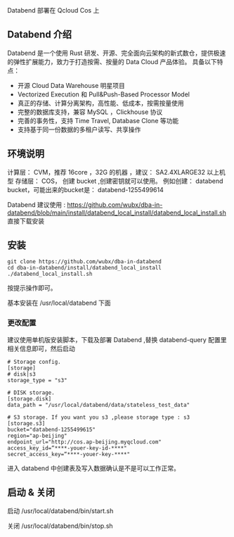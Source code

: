 Databend 部署在 Qcloud Cos 上

## Databend 介绍
Databend 是一个使用 Rust 研发、开源、完全面向云架构的新式数仓，提供极速的弹性扩展能力，致力于打造按需、按量的 Data Cloud 产品体验。  具备以下特点：
- 开源 Cloud Data Warehouse 明星项目
- Vectorized Execution 和 Pull&Push-Based Processor Model
- 真正的存储、计算分离架构，高性能、低成本，按需按量使用
- 完整的数据库支持，兼容 MySQL ，Clickhouse 协议
- 完善的事务性，支持 Time Travel, Database Clone 等功能
- 支持基于同一份数据的多租户读写、共享操作


## 环境说明
计算层： CVM，推荐  16core ，32G 的机器 ，建议： SA2.4XLARGE32 以上机型
存储层： COS， 创建 bucket ,创建密钥就可以使用。
例如创建： databend bucket，可能出来的bucket是： databend-1255499614

Databend 建议使用 : https://github.com/wubx/dba-in-databend/blob/main/install/databend_local_install/databend_local_install.sh  直接下载安装


## 安装
```
git clone https://github.com/wubx/dba-in-databend
cd dba-in-databend/install/databend_local_install
./databend_local_install.sh 
```
按提示操作即可。

基本安装在 /usr/local/databend 下面

### 更改配置
建议使用单机版安装脚本，下载及部署 Databend ,替换 databend-query 配置里相关信息即可，然后启动
```
# Storage config.
[storage]
# disk|s3
storage_type = "s3"

# DISK storage.
[storage.disk]
data_path = "/usr/local/databend/data/stateless_test_data"

# S3 storage. If you want you s3 ,please storage type : s3
[storage.s3]
bucket="databend-1255499615"
region="ap-beijing"
endpoint_url="http://cos.ap-beijing.myqcloud.com"
access_key_id=“****-youer-key-id-****"
secret_access_key=“****-youer-key-****"
```

进入 databend 中创建表及写入数据确认是不是可以工作正常。

## 启动 & 关闭

启动
/usr/local/databend/bin/start.sh 

关闭
/usr/local/databend/bin/stop.sh 